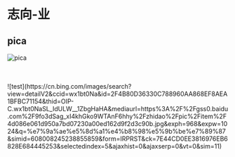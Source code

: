 # 志向-业

## pica
![pica](./gallery/pica.jpg)

<br/>
<br/>
![test](https://cn.bing.com/images/search?view=detailV2&ccid=wx1bt0Na&id=2F4B80D36330C788960AA868EF8AEA1BFBC71154&thid=OIP-C.wx1bt0NaSL_IdULW__1ZbgHaHA&mediaurl=https%3A%2F%2Fgss0.baidu.com%2F9fo3dSag_xI4khGko9WTAnF6hhy%2Fzhidao%2Fpic%2Fitem%2F4d086e061d950a7bd07230a00ed162d9f2d3c90b.jpg&exph=968&expw=1024&q=%e7%9a%ae%e5%8d%a1%e4%b8%98%e5%9b%be%e7%89%87&simid=608008245238855859&form=IRPRST&ck=7E44CD0EE3816976EB6828E684445253&selectedindex=5&ajaxhist=0&ajaxserp=0&vt=0&sim=11)
